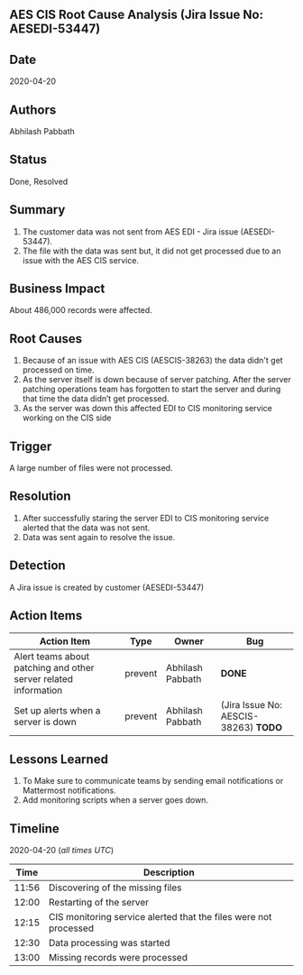 
## AES CIS Root Cause Analysis (Jira Issue No: AESEDI-53447)

## Date
2020-04-20

## Authors
Abhilash Pabbath

## Status
Done, Resolved

## Summary
1) The customer data was not sent from AES EDI - Jira issue (AESEDI-53447).
2) The file with the data was sent but, it did not get processed due to an issue with the AES CIS service.

## Business Impact
About 486,000 records were affected.

## Root Causes
1) Because of an issue with AES CIS (AESCIS-38263) the data didn't get processed on time.
2) As the server itself is down because of server patching. After the server patching operations team has forgotten to start the server and during that time the data didn’t get processed.
3) As the server was down this affected EDI to CIS monitoring service working on the CIS side

## Trigger
A large number of files were not processed.

## Resolution
1) After successfully staring the server EDI to CIS monitoring service alerted that the data was not sent.
2) Data was sent again to resolve the issue.

## Detection
A Jira issue is created by customer (AESEDI-53447)

## Action Items
| Action Item | Type | Owner | Bug |
| ----------- | ---- | ----- | --- |
| Alert teams about patching and other server related information | prevent | Abhilash Pabbath | **DONE** |
| Set up alerts when a server is down | prevent | Abhilash Pabbath| (Jira Issue No: AESCIS-38263) **TODO** |

## Lessons Learned
1) To Make sure to communicate teams by sending email notifications or Mattermost notifications.
2) Add monitoring scripts when a server goes down.

## Timeline
2020-04-20 (*all times UTC*)

| Time  | Description |
| ----- | ----------- |
| 11:56 | Discovering of the missing files |
| 12:00 | Restarting of the server |
| 12:15 | CIS monitoring service alerted that the files were not processed |
| 12:30 | Data processing was started |
| 13:00 | Missing records were processed |
